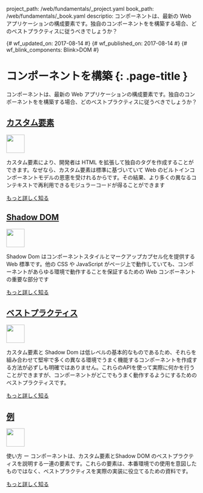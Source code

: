 project_path: /web/fundamentals/_project.yaml
book_path: /web/fundamentals/_book.yaml
descriptio: コンポーネントは、最新の Web アプリケーションの構成要素です。独自のコンポーネントをを構築する場合、どのベストプラクティスに従うべきでしょうか？

{# wf_updated_on: 2017-08-14 #}
{# wf_published_on: 2017-08-14 #}
{# wf_blink_components: Blink>DOM #}

<style>
nav.devsite-page-nav, .devsite-rating-container {display:none;}
</style>

# コンポーネントを構築 {: .page-title }

コンポーネントは、最新の Web アプリケーションの構成要素です。独自のコンポーネントをを構築する場合、どのベストプラクティスに従うべきでしょうか？

<div class="attempt-left">
  <h2><a href="./customelements">カスタム要素</a></h2>
  <a href="./customelements">
    <img width="48" src="/web/images/md-icons/ic_code_black_24px.svg" class="attempt-right">
  </a>
  <p>カスタム要素により、開発者は HTML を拡張して独自のタグを作成することができます。なぜなら、カスタム要素は標準に基づいていて Web のビルトインコンポーネントモデルの恩恵を受けれるからです。その結果、より多くの異なるコンテキストで再利用できるモジュラーコードが得ることができます

</p>
  <a href="./customelements" class="button button-primary">もっと詳しく知る</a>
</div>

<div class="attempt-right">
  <h2><a href="./shadowdom">Shadow DOM</a></h2>
  <a href="./shadowdom">
    <img width="48" src="/web/images/md-icons/ic_border_style_black_24px.svg" class="attempt-right">
  </a>
  <p>Shadow Dom はコンポーネントスタイルとマークアップカプセル化を提供する Web 標準です。他の CSS や JavaScript がページ上で動作していても、コンポーネントがあらゆる環境で動作することを保証するための Web コンポーネントの重要な部分です</p>
  <a href="./shadowdom" class="button button-primary">もっと詳しく知る</a>
</div>

<div style="clear:both;"></div>

<div class="attempt-left">
  <h2><a href="./best-practices">ベストプラクティス</a></h2>
  <a href="./best-practices">
    <img width="48" src="/web/images/md-icons/ic_done_black_24px.svg" class="attempt-right">
  </a>
  <p>カスタム要素と Shadow Dom は低レベルの基本的なものであるため、それらを組み合わせて堅牢で多くの異なる環境でうまく機能するコンポーネントを作成する方法が必ずしも明確ではありません。これらのAPIを使って実際に何かを行うことができますが、コンポーネントがどこでもうまく動作するようにするためのベストプラクティスです。</p>
  <a href="./best-practices" class="button button-primary">もっと詳しく知る</a>
</div>

<div class="attempt-right">
  <h2><a href="./examples/">例</a></h2>
  <a href="./examples/">
    <img width="48" src="/web/images/md-icons/ic_explore_black_24px.svg" class="attempt-right">
  </a>
  <p>使い方 ー コンポーネントは、カスタム要素とShadow DOM のベストプラクティスを説明する一連の要素です。これらの要素は、本番環境での使用を意図したものではなく、ベストプラクティスを実際の実装に役立てるための資料です。</p>
  <a href="./examples/" class="button button-primary">もっと詳しく知る</a>
</div>

<div style="clear:both;"></div>
